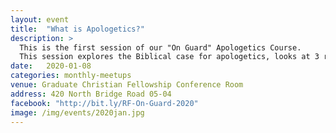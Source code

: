 ```yaml
---
layout: event
title:  "What is Apologetics?"
description: >
  This is the first session of our "On Guard" Apologetics Course.
  This session explores the Biblical case for apologetics, looks at 3 reasons why apologetics is important, and explores why the question of whether God exists makes a great difference to our lives.
date:   2020-01-08
categories: monthly-meetups
venue: Graduate Christian Fellowship Conference Room
address: 420 North Bridge Road 05-04
facebook: "http://bit.ly/RF-On-Guard-2020"
image: /img/events/2020jan.jpg
---
```

